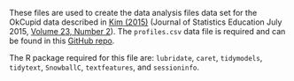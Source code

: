 These files are used to create the data analysis files data set for the OkCupid data described in [Kim (2015)](http://www.amstat.org/publications/jse/v23n2/kim.pdf) (Journal of Statistics Education July 2015, [Volume 23, Number 2](http://www.amstat.org/publications/jse/contents_2015.html)). The `profiles.csv` data file is required and can be found in this [GitHub repo](https://github.com/rudeboybert/JSE_OkCupid).

The R package required for this file are: `lubridate`, `caret`, `tidymodels`, `tidytext`, `SnowballC`, `textfeatures`, and `sessioninfo`. 
